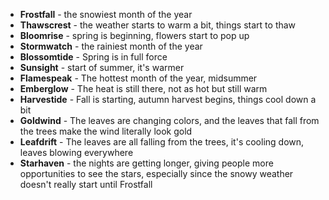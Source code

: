 - **Frostfall** - the snowiest month of the year
- **Thawscrest** - the weather starts to warm a bit, things start to thaw
- **Bloomrise** - spring is beginning, flowers start to pop up
- **Stormwatch** - the rainiest month of the year
- **Blossomtide** - Spring is in full force
- **Sunsight** - start of summer, it's warmer
- **Flamespeak** - The hottest month of the year, midsummer
- **Emberglow** - The heat is still there, not as hot but still warm
- **Harvestide** - Fall is starting, autumn harvest begins, things cool down a bit
- **Goldwind** - The leaves are changing colors, and the leaves that fall from the trees make the wind literally look gold
- **Leafdrift** - The leaves are all falling from the trees, it's cooling down, leaves blowing everywhere
- **Starhaven** - the nights are getting longer, giving people more opportunities to see the stars, especially since the snowy weather doesn't really start until Frostfall
